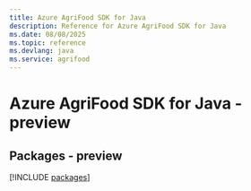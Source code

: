 ```yaml
---
title: Azure AgriFood SDK for Java
description: Reference for Azure AgriFood SDK for Java
ms.date: 08/08/2025
ms.topic: reference
ms.devlang: java
ms.service: agrifood
---
```

# Azure AgriFood SDK for Java - preview
## Packages - preview
[!INCLUDE [packages](agrifood-index.md)]